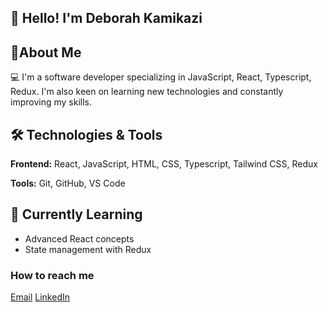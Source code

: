 ## 👋 Hello! I'm Deborah Kamikazi

## 🚀About Me
 💻 I'm a software developer specializing in JavaScript, React, Typescript, Redux. I'm also keen on learning new technologies and constantly improving my skills.

## 🛠️ Technologies & Tools
**Frontend:** React, JavaScript, HTML, CSS, Typescript, Tailwind CSS, Redux

 **Tools:** Git, GitHub, VS Code
 
## 🌱 Currently Learning
- Advanced React concepts
- State management with Redux

### How to reach me 
[Email](deborahkamikazi9@gmail.com)
[LinkedIn](https://www.linkedin.com/in/deborah-kamikazi-5a1010311/)
